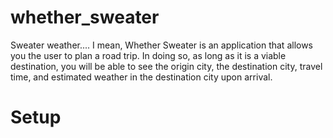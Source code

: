 # whether_sweater

Sweater weather.... I mean, Whether Sweater is an application that allows you the user to plan a road trip. In doing so, as long as it is a viable destination, you will be able to see the origin city, the destination city, travel time, and estimated weather in the destination city upon arrival.

# Setup
